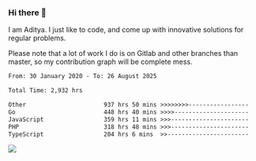 ### Hi there 👋

I am Aditya. I just like to code, and come up with innovative solutions for regular problems.

Please note that a lot of work I do is on Gitlab and other branches than master, so my contribution graph will be complete mess.

<!--START_SECTION:waka-->

```txt
From: 30 January 2020 - To: 26 August 2025

Total Time: 2,932 hrs

Other                      937 hrs 50 mins >>>>>>>>-----------------   31.99 %
Go                         448 hrs 40 mins >>>>---------------------   15.30 %
JavaScript                 359 hrs 11 mins >>>----------------------   12.25 %
PHP                        318 hrs 48 mins >>>----------------------   10.87 %
TypeScript                 204 hrs 6 mins  >>-----------------------   06.96 %
```

<!--END_SECTION:waka-->

![](https://komarev.com/ghpvc/?username=BrainBuzzer)
